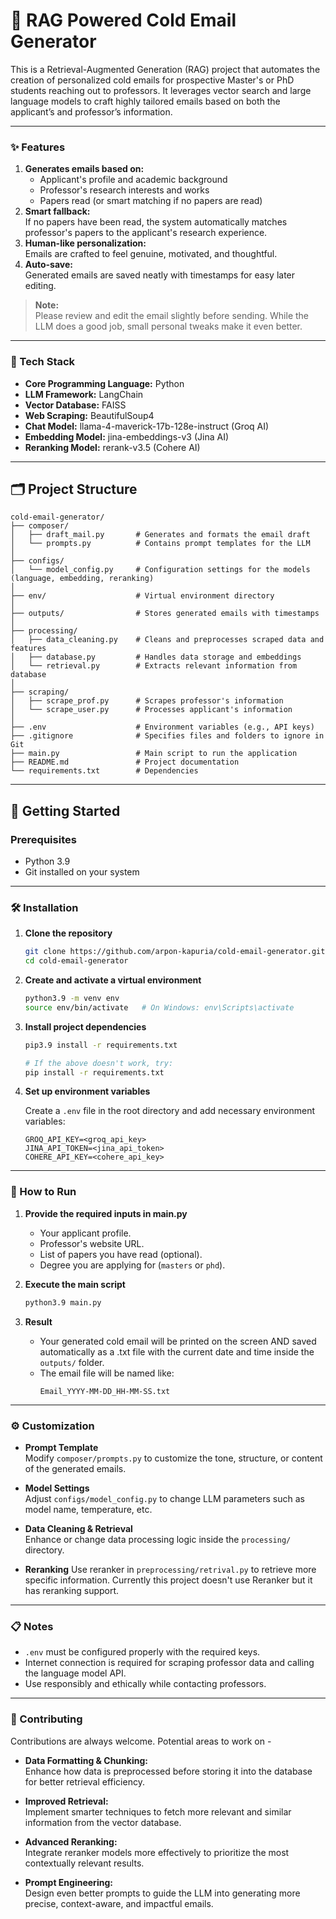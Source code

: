 # 📧 RAG Powered Cold Email Generator 

This is a Retrieval-Augmented Generation (RAG) project that automates the creation of personalized cold emails for prospective Master's or PhD students reaching out to professors. It leverages vector search and large language models to craft highly tailored emails based on both the applicant’s and professor’s information.

---

### ✨ Features

1. **Generates emails based on:**
   - Applicant's profile and academic background
   - Professor's research interests and works
   - Papers read (or smart matching if no papers are read)
2. **Smart fallback:**  
   If no papers have been read, the system automatically matches professor's papers to the applicant's research experience.
3. **Human-like personalization:**  
   Emails are crafted to feel genuine, motivated, and thoughtful.
4. **Auto-save:**  
   Generated emails are saved neatly with timestamps for easy later editing.

> **Note:**  
> Please review and edit the email slightly before sending. While the LLM does a good job, small personal tweaks make it even better.

---

### 🧰 Tech Stack 

- **Core Programming Language:** Python 
- **LLM Framework:** LangChain
- **Vector Database:** FAISS
- **Web Scraping:** BeautifulSoup4
- **Chat Model:** llama-4-maverick-17b-128e-instruct (Groq AI)
- **Embedding Model:** jina-embeddings-v3 (Jina AI)
- **Reranking Model:** rerank-v3.5 (Cohere AI)

---

## 🗂️ Project Structure

```
cold-email-generator/
├── composer/
│   ├── draft_mail.py       # Generates and formats the email draft
│   └── prompts.py          # Contains prompt templates for the LLM
│
├── configs/
│   └── model_config.py     # Configuration settings for the models (language, embedding, reranking)
│
├── env/                    # Virtual environment directory
│
├── outputs/                # Stores generated emails with timestamps
│
├── processing/
│   ├── data_cleaning.py    # Cleans and preprocesses scraped data and features
│   ├── database.py         # Handles data storage and embeddings
│   └── retrieval.py        # Extracts relevant information from database
│
├── scraping/
│   ├── scrape_prof.py      # Scrapes professor's information
│   └── scrape_user.py      # Processes applicant's information
│
├── .env                    # Environment variables (e.g., API keys)
├── .gitignore              # Specifies files and folders to ignore in Git
├── main.py                 # Main script to run the application
├── README.md               # Project documentation
└── requirements.txt        # Dependencies
```

---

## 🚀 Getting Started

### Prerequisites

- Python 3.9 
- Git installed on your system

---

### 🛠️ Installation

1. **Clone the repository**

   ```bash
   git clone https://github.com/arpon-kapuria/cold-email-generator.git
   cd cold-email-generator
   ```

2. **Create and activate a virtual environment**

   ```bash
   python3.9 -m venv env
   source env/bin/activate   # On Windows: env\Scripts\activate
   ```

3. **Install project dependencies**

   ```bash
   pip3.9 install -r requirements.txt
   
   # If the above doesn't work, try:
   pip install -r requirements.txt 
   ```
   

4. **Set up environment variables**

   Create a `.env` file in the root directory and add necessary environment variables:

   ```
   GROQ_API_KEY=<groq_api_key>
   JINA_API_TOKEN=<jina_api_token>
   COHERE_API_KEY=<cohere_api_key>
   ```

---

### 📝 How to Run

1. **Provide the required inputs in main.py**

   - Your applicant profile.
   - Professor's website URL.
   - List of papers you have read (optional).
   - Degree you are applying for (`masters` or `phd`).

2. **Execute the main script**

   ```bash
   python3.9 main.py
   ```

2. **Result**

   - Your generated cold email will be printed on the screen AND saved automatically as a .txt file with the current date and time inside the `outputs/` folder.
   - The email file will be named like:  
     ```
     Email_YYYY-MM-DD_HH-MM-SS.txt
     ```

---

### ⚙️ Customization

- **Prompt Template**  
  Modify `composer/prompts.py` to customize the tone, structure, or content of the generated emails.

- **Model Settings**  
  Adjust `configs/model_config.py` to change LLM parameters such as model name, temperature, etc.

- **Data Cleaning & Retrieval**  
  Enhance or change data processing logic inside the `processing/` directory.

- **Reranking**
  Use reranker in `preprocessing/retrival.py` to retrieve more specific information. Currently this project doesn't use Reranker but it has reranking support.

---

### 📋 Notes

- `.env` must be configured properly with the required keys.
- Internet connection is required for scraping professor data and calling the language model API.
- Use responsibly and ethically while contacting professors.

---

### 🤝 Contributing

Contributions are always welcome. Potential areas to work on -

- **Data Formatting & Chunking:**  
  Enhance how data is preprocessed before storing it into the database for better retrieval efficiency.

- **Improved Retrieval:**  
  Implement smarter techniques to fetch more relevant and similar information from the vector database.

- **Advanced Reranking:**  
  Integrate reranker models more effectively to prioritize the most contextually relevant results.

- **Prompt Engineering:**  
  Design even better prompts to guide the LLM into generating more precise, context-aware, and impactful emails.


